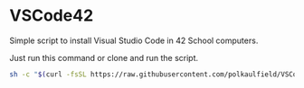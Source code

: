 # VSCode42
Simple script to install Visual Studio Code in 42 School computers.

Just run this command or clone and run the script.
```sh
sh -c "$(curl -fsSL https://raw.githubusercontent.com/polkaulfield/VSCode42/main/vscode42.sh)"
```
